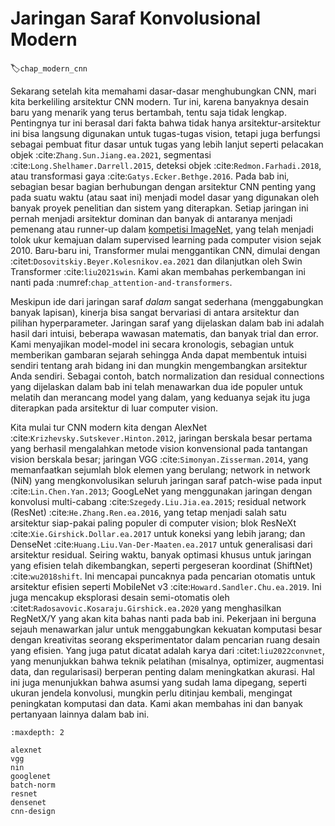 # Jaringan Saraf Konvolusional Modern
:label:`chap_modern_cnn`

Sekarang setelah kita memahami dasar-dasar menghubungkan CNN, mari kita berkeliling arsitektur CNN modern. Tur ini, karena banyaknya desain baru yang menarik yang terus bertambah, tentu saja tidak lengkap. Pentingnya tur ini berasal dari fakta bahwa tidak hanya arsitektur-arsitektur ini bisa langsung digunakan untuk tugas-tugas vision, tetapi juga berfungsi sebagai pembuat fitur dasar untuk tugas yang lebih lanjut seperti pelacakan objek :cite:`Zhang.Sun.Jiang.ea.2021`, segmentasi :cite:`Long.Shelhamer.Darrell.2015`, deteksi objek :cite:`Redmon.Farhadi.2018`, atau transformasi gaya :cite:`Gatys.Ecker.Bethge.2016`. Pada bab ini, sebagian besar bagian berhubungan dengan arsitektur CNN penting yang pada suatu waktu (atau saat ini) menjadi model dasar yang digunakan oleh banyak proyek penelitian dan sistem yang diterapkan. Setiap jaringan ini pernah menjadi arsitektur dominan dan banyak di antaranya menjadi pemenang atau runner-up dalam [kompetisi ImageNet](https://www.image-net.org/challenges/LSVRC/), yang telah menjadi tolok ukur kemajuan dalam supervised learning pada computer vision sejak 2010. Baru-baru ini, Transformer mulai menggantikan CNN, dimulai dengan :citet:`Dosovitskiy.Beyer.Kolesnikov.ea.2021` dan dilanjutkan oleh Swin Transformer :cite:`liu2021swin`. Kami akan membahas perkembangan ini nanti pada :numref:`chap_attention-and-transformers`. 

Meskipun ide dari jaringan saraf *dalam* sangat sederhana (menggabungkan banyak lapisan), kinerja bisa sangat bervariasi di antara arsitektur dan pilihan hyperparameter. Jaringan saraf yang dijelaskan dalam bab ini adalah hasil dari intuisi, beberapa wawasan matematis, dan banyak trial dan error. Kami menyajikan model-model ini secara kronologis, sebagian untuk memberikan gambaran sejarah sehingga Anda dapat membentuk intuisi sendiri tentang arah bidang ini dan mungkin mengembangkan arsitektur Anda sendiri. Sebagai contoh, batch normalization dan residual connections yang dijelaskan dalam bab ini telah menawarkan dua ide populer untuk melatih dan merancang model yang dalam, yang keduanya sejak itu juga diterapkan pada arsitektur di luar computer vision.

Kita mulai tur CNN modern kita dengan AlexNet :cite:`Krizhevsky.Sutskever.Hinton.2012`, jaringan berskala besar pertama yang berhasil mengalahkan metode vision konvensional pada tantangan vision berskala besar; jaringan VGG :cite:`Simonyan.Zisserman.2014`, yang memanfaatkan sejumlah blok elemen yang berulang; network in network (NiN) yang mengkonvolusikan seluruh jaringan saraf patch-wise pada input :cite:`Lin.Chen.Yan.2013`; GoogLeNet yang menggunakan jaringan dengan konvolusi multi-cabang :cite:`Szegedy.Liu.Jia.ea.2015`; residual network (ResNet) :cite:`He.Zhang.Ren.ea.2016`, yang tetap menjadi salah satu arsitektur siap-pakai paling populer di computer vision; blok ResNeXt :cite:`Xie.Girshick.Dollar.ea.2017` untuk koneksi yang lebih jarang; dan DenseNet :cite:`Huang.Liu.Van-Der-Maaten.ea.2017` untuk generalisasi dari arsitektur residual. Seiring waktu, banyak optimasi khusus untuk jaringan yang efisien telah dikembangkan, seperti pergeseran koordinat (ShiftNet) :cite:`wu2018shift`. Ini mencapai puncaknya pada pencarian otomatis untuk arsitektur efisien seperti MobileNet v3 :cite:`Howard.Sandler.Chu.ea.2019`. Ini juga mencakup eksplorasi desain semi-otomatis oleh :citet:`Radosavovic.Kosaraju.Girshick.ea.2020` yang menghasilkan RegNetX/Y yang akan kita bahas nanti pada bab ini. Pekerjaan ini berguna sejauh menawarkan jalur untuk menggabungkan kekuatan komputasi besar dengan kreativitas seorang eksperimentator dalam pencarian ruang desain yang efisien. Yang juga patut dicatat adalah karya dari :citet:`liu2022convnet`, yang menunjukkan bahwa teknik pelatihan (misalnya, optimizer, augmentasi data, dan regularisasi) berperan penting dalam meningkatkan akurasi. Hal ini juga menunjukkan bahwa asumsi yang sudah lama dipegang, seperti ukuran jendela konvolusi, mungkin perlu ditinjau kembali, mengingat peningkatan komputasi dan data. Kami akan membahas ini dan banyak pertanyaan lainnya dalam bab ini.


```toc
:maxdepth: 2

alexnet
vgg
nin
googlenet
batch-norm
resnet
densenet
cnn-design
```

